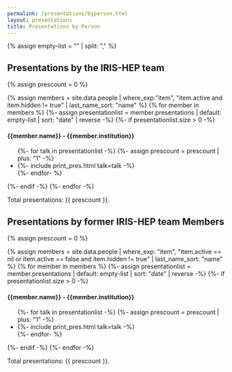 ```yaml
---
permalink: /presentations/byperson.html
layout: presentations
title: Presentations by Person
---
```


{% assign empty-list = "" | split: "," %}

<h2>Presentations by the IRIS-HEP team</h2>
{% assign prescount = 0 %}

{% assign members = site.data.people | where_exp:"item", "item.active and item.hidden != true"
                                     | last_name_sort: "name" %}
{% for member in members %}
  {%- assign presentationlist = member.presentations | default: empty-list | sort: "date" | reverse -%}
  {%- if presentationlist.size > 0 -%}
    <h4>{{member.name}} - {{member.institution}}</h4><ul>
      {%- for talk in presentationlist -%}
        {%- assign prescount = prescount | plus: "1" -%}
        <li>
          {%- include print_pres.html talk=talk -%}
        </li>
      {%- endfor- %}
    </ul>
  {%- endif -%}
{%- endfor -%}

Total presentations: {{ prescount }}.

<h2>Presentations by former IRIS-HEP team Members</h2>


{% assign prescount = 0 %}

{% assign members = site.data.people | where_exp: "item", "item.active == nil or item.active == false and item.hidden != true"
                                     | last_name_sort: "name" %}
{% for member in members %}
  {%- assign presentationlist = member.presentations | default: empty-list | sort: "date" | reverse -%}
  {%- if presentationlist.size > 0 -%}
    <h4>{{member.name}} - {{member.institution}}</h4><ul>
      {%- for talk in presentationlist -%}
        {%- assign prescount = prescount | plus: "1" -%}
        <li>
          {%- include print_pres.html talk=talk -%}
        </li>
      {%- endfor- %}
    </ul>
  {%- endif -%}
{%- endfor -%}

Total presentations: {{ prescount }}.
